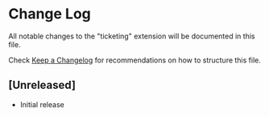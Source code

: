 # Change Log

All notable changes to the "ticketing" extension will be documented in this file.

Check [Keep a Changelog](http://keepachangelog.com/) for recommendations on how to structure this file.

## [Unreleased]

- Initial release